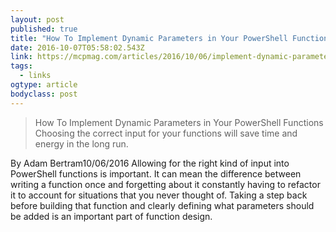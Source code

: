 ```yaml
---
layout: post 
published: true 
title: "How To Implement Dynamic Parameters in Your PowerShell Functions -- Microsoft Certified Professional Magazine Online" 
date: 2016-10-07T05:58:02.543Z 
link: https://mcpmag.com/articles/2016/10/06/implement-dynamic-parameters.aspx?utm_medium=twitter&utm_source=twitterfeed 
tags:
  - links
ogtype: article 
bodyclass: post 
---
```


> How To Implement Dynamic Parameters in Your PowerShell Functions
Choosing the correct input for your functions will save time and energy in the long run.

By Adam Bertram10/06/2016
Allowing for the right kind of input into PowerShell functions is important. It can mean the difference between writing a function once and forgetting about it constantly having to refactor it to account for situations that you never thought of. Taking a step back before building that function and clearly defining what parameters should be added is an important part of function design.